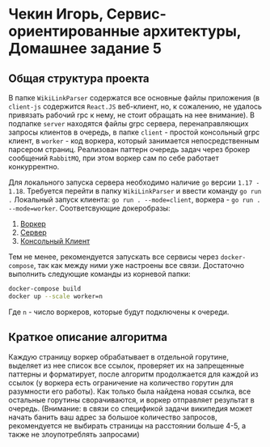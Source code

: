 # Чекин Игорь, Сервис-ориентированные архитектуры, Домашнее задание 5

## Общая структура проекта

В папке `WikiLinkParser` содержатся все основные файлы приложения (в `client-js` содержится `React.JS` веб-клиент, но, к сожалению, не удалось привязать рабочий rpc к нему, не стоит обращать на нее внимание).  В подпапке `server` находятся файлы grpc сервера, перенаправляющих запросы клиентов в очередь, в папке `client` - простой консольный grpc клиент, в `worker` - код воркера, который занимается непосредственным парсером страниц. Реализован паттерн очередь задач через брокер сообщений `RabbitMQ`, при этом воркер сам по себе работает конкуррентно.

Для локального запуска сервера необходимо наличие `go` версии `1.17 - 1.18`. Требуется перейти в папку `WikiLinkParser` и ввести команду `go run .`
Локальный запуск клиента: `go run . --mode=client`, воркера - `go run . --mode=worker`. Соответсвующие докеробразы:
1. [Воркер](https://hub.docker.com/layers/202206134/alucardik/soa-images/WikiLinkParser-worker/images/sha256-2562fa51b0cbb9ac880c43ffdf17e825417ebca398a0d068c14665c49989f511?context=repo)
2. [Сервер](https://hub.docker.com/layers/202206151/alucardik/soa-images/WikiLinkParser-server/images/sha256-52caefe1fa97f2d74cfb04e9df43ccd720af5baaf8240202ee6f279abdde6595?context=repo)
3. [Консольный Клиент](https://hub.docker.com/layers/202206117/alucardik/soa-images/WikiLinkParser-client/images/sha256-5b670ddb794690d9b7e23b944d922ec3f384a2615d39d19d0e4983cb3ee2dfdb?context=repo)

Тем не менее, рекомендуется запускать все сервисы через `docker-compose`, так как между ними уже настроены все связи. Достаточно выполнить следующие команды из корневой папки:

```bash
docker-compose build
docker up --scale worker=n
```

Где `n` - число воркеров, которые будут подключены к очереди.

## Краткое описание алгоритма

Каждую страницу воркер обрабатывает в отдельной горутине, выделяет из нее список все ссылок, проверяет их на запрещенные паттерны и форматирует, после алгоритм продолжается для каждой из ссылок (у воркера есть ограничение на количество горутин для разумности его работы). Как только была найдена новая ссылка, все остальные горутины сворачиваются, и воркер отправляет результат в очередь. (Внимание: в связи со спецификой задачи википедия может начать банить ваш адрес за большое количество запросов, рекомендуется не выбирать страницы на расстоянии больше 4-5, а также не злоупотреблять запросами)
